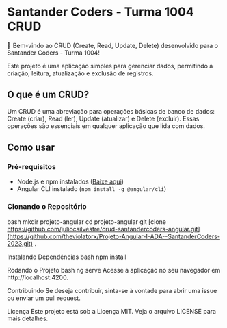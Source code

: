 # Santander Coders - Turma 1004 CRUD

🚀 Bem-vindo ao CRUD (Create, Read, Update, Delete) desenvolvido para o Santander Coders - Turma 1004!

Este projeto é uma aplicação simples para gerenciar dados, permitindo a criação, leitura, atualização e exclusão de registros.

## O que é um CRUD?

Um CRUD é uma abreviação para operações básicas de banco de dados: Create (criar), Read (ler), Update (atualizar) e Delete (excluir). Essas operações são essenciais em qualquer aplicação que lida com dados.

## Como usar

### Pré-requisitos

- Node.js e npm instalados ([Baixe aqui](https://nodejs.org/))
- Angular CLI instalado (`npm install -g @angular/cli`)

### Clonando o Repositório

bash
mkdir projeto-angular
cd projeto-angular
git [clone https://github.com/juliocsilvestre/crud-santandercoders-angular.git](https://github.com/theviolatorx/Projeto-Angular-I-ADA--SantanderCoders-2023.git) .


Instalando Dependências
bash
npm install


Rodando o Projeto
bash
ng serve
Acesse a aplicação no seu navegador em http://localhost:4200.


Contribuindo
Se deseja contribuir, sinta-se à vontade para abrir uma issue ou enviar um pull request.

Licença
Este projeto está sob a Licença MIT. Veja o arquivo LICENSE para mais detalhes.
